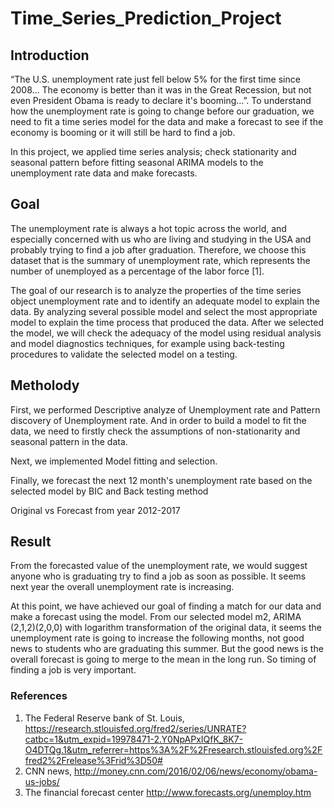 # Time_Series_Prediction_Project

## Introduction
 “The U.S. unemployment rate just fell below 5% for the first time since 2008… The economy is better than it was in the Great Recession, but not even President Obama is ready to declare it's booming…”. To understand how the unemployment rate is going to change before our graduation, we need to fit a time series model for the data and make a forecast to see if the economy is booming or it will still be hard to find a job. 

In this project, we applied time series analysis; check stationarity and seasonal pattern before fitting seasonal ARIMA models to the unemployment rate data and make forecasts.

## Goal
The unemployment rate is always a hot topic across the world, and especially concerned with us who are living and studying in the USA and probably trying to find a job after graduation. Therefore, we choose this dataset that is the summary of unemployment rate, which represents the number of unemployed as a percentage of the labor force [1].

The goal of our research is to analyze the properties of the time series object unemployment rate and to identify an adequate model to explain the data. By analyzing several possible model and select the most appropriate model to explain the time process that produced the data. After we selected the model, we will check the adequacy of the model using residual analysis and model diagnostics techniques, for example using back-testing procedures to validate the selected model on a testing.

## Metholody

First, we performed Descriptive analyze of Unemployment rate and Pattern discovery of Unemployment rate. And in order to build a model to fit the data, we need to firstly check the assumptions of non-stationarity and seasonal pattern in the data.

Next, we implemented Model fitting and selection.

Finally, we forecast the next 12 month's unemployment rate based on the selected model by BIC and Back testing method

Original vs Forecast from year 2012-2017



## Result

From the forecasted value of the unemployment rate, we would suggest anyone who is graduating try to find a job as soon as possible. It seems next year the overall unemployment rate is increasing.

At this point, we have achieved our goal of finding a match for our data and make a forecast using the model. From our selected model m2, ARIMA (2,1,2)(2,0,0) with logarithm transformation of the original data, it seems the unemployment rate is going to increase the following months, not good news to students who are graduating this summer. But the good news is the overall forecast is going to merge to the mean in the long run. So timing of finding a job is very important.  


### References
1.	The Federal Reserve bank of St. Louis, https://research.stlouisfed.org/fred2/series/UNRATE?catbc=1&utm_expid=19978471-2.Y0NpAPxIQfK_8K7-O4DTQg.1&utm_referrer=https%3A%2F%2Fresearch.stlouisfed.org%2Ffred2%2Frelease%3Frid%3D50#
2.	CNN news,
http://money.cnn.com/2016/02/06/news/economy/obama-us-jobs/
3.	The financial forecast center
http://www.forecasts.org/unemploy.htm
